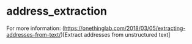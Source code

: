 # address_extraction

For more information: (https://onethinglab.com/2018/03/05/extracting-addresses-from-text/)[Extract addresses from unstructured text]